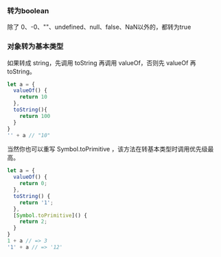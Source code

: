 ### 转为boolean
除了 0、-0、""、undefined、null、false、NaN以外的，都转为true  
### 对象转为基本类型
如果转成 string，先调用 toString 再调用 valueOf，否则先 valueOf 再 toString。      
```javascript
let a = {
  valueOf() {
    return 10
  },
  toString(){
    return 100
  }
}
'' + a // "10"
```
当然你也可以重写 Symbol.toPrimitive ，该方法在转基本类型时调用优先级最高。  
```javascript
let a = {
  valueOf() {
    return 0;
  },
  toString() {
    return '1';
  },
  [Symbol.toPrimitive]() {
    return 2;
  }
}
1 + a // => 3
'1' + a // => '12'
```